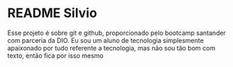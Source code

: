 
# README Silvio



Esse projeto é sobre git e github, proporcionado pelo bootcamp santander com parceria da DIO.
Eu sou um aluno de tecnologia simplesmente apaixonado por tudo referente a tecnologia, mas não sou tão bom com texto, então fica por isso mesmo

